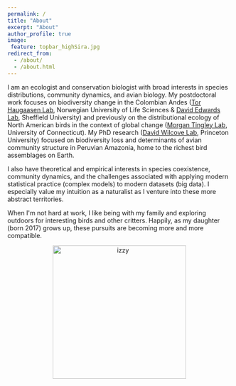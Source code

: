 ```yaml
---
permalink: /
title: "About"
excerpt: "About"
author_profile: true
image:
 feature: topbar_highSira.jpg
redirect_from: 
  - /about/
  - /about.html
---
```


I am an ecologist and conservation biologist with broad interests in species distributions, community dynamics, and avian biology. My postdoctoral work focuses on biodiversity change in the Colombian Andes ([Tor Haugaasen Lab](https://tropicalecology.wixsite.com/trecol), Norwegian University of Life Sciences & [David Edwards Lab](http://www.edwardslab.group.shef.ac.uk/), Sheffield University) and previously on the distributional ecology of North American birds in the context of global change ([Morgan Tingley Lab](www.morgantingley.com), University of Connecticut). My PhD research ([David Wilcove Lab](https://scholar.princeton.edu/dwilcove/home), Princeton University) focused on biodiversity loss and determinants of avian community structure in Peruvian Amazonia, home to the richest bird assemblages on Earth.

I also have theoretical and empirical interests in species coexistence, community dynamics, and the challenges associated with applying modern statistical practice (complex models) to modern datasets (big data). I especially value my intuition as a naturalist as I venture into these more abstract territories.

When I'm not hard at work, I like being with my family and exploring outdoors for interesting birds and other critters. Happily, as my daughter (born 2017) grows up, these pursuits are becoming more and more compatible.

<p style="text-align:center;"><img src="images/izzy_canoe.jpg" alt="izzy" width="300"/>
